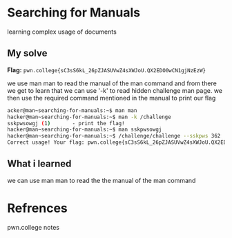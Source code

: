 # Searching for Manuals
learning complex usage of documents

## My solve
**Flag:** `pwn.college{sC3sS6kL_26pZJASUVwZ4sXWJoU.QX2EDO0wCN1gjNzEzW}`

we use man man to read the manual of the man command and from there we get to learn that we can use '-k' to read hidden challenge man page. we then use the required command mentioned in the manual to print our flag

```bash
acker@man~searching-for-manuals:~$ man man
hacker@man~searching-for-manuals:~$ man -k /challenge
sskpwsowgj (1)       - print the flag!
hacker@man~searching-for-manuals:~$ man sskpwsowgj
hacker@man~searching-for-manuals:~$ /challenge/challenge --sskpws 362
Correct usage! Your flag: pwn.college{sC3sS6kL_26pZJASUVwZ4sXWJoU.QX2EDO0wCN1gjNzEzW}
```

## What i learned
we can use man man to read the the manual of the man command

# Refrences
pwn.college notes